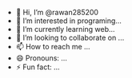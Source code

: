 - 👋 Hi, I’m @rawan285200
- 👀 I’m interested in programing...
- 🌱 I’m currently learning web...
- 💞️ I’m looking to collaborate on ...
- 📫 How to reach me ...
- 😄 Pronouns: ...
- ⚡ Fun fact: ...

<!---
rawan285200/rawan285200 is a ✨ special ✨ repository because its `README.md` (this file) appears on your GitHub profile.
You can click the Preview link to take a look at your changes.
--->
